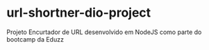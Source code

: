 # url-shortner-dio-project
Projeto Encurtador de URL desenvolvido em NodeJS como parte do bootcamp da Eduzz
